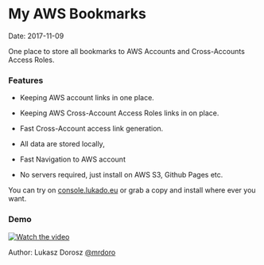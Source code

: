 # My AWS Bookmarks

Date: 2017-11-09

One place to store all bookmarks to AWS Accounts and Cross-Accounts Access Roles.


### Features

 - Keeping AWS account links in one place.

 - Keeping AWS Cross-Account Access Roles links in on place.

 - Fast Cross-Account access link generation.

 - All data are stored locally,

 - Fast Navigation to AWS account

 - No servers required, just install on AWS S3, Github Pages etc.


You can try on [console.lukado.eu](console.lukado.eu) or grab a copy and install where ever you want.


### Demo

[![Watch the video](http://img.youtube.com/vi/21TODybelJA/0.jpg)](https://www.youtube.com/embed/21TODybelJA)


Author: Lukasz Dorosz [@mrdoro](https://twitter.com/mrdoro)

